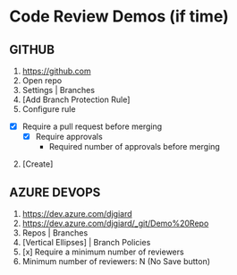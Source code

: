 # Code Review Demos (if time)

## GITHUB

1. https://github.com
1. Open repo
1. Settings | Branches
1. [Add Branch Protection Rule]
1. Configure rule
- [x] Require a pull request before merging
   - [x] Require approvals
     - Required number of approvals before merging
2. [Create]

## AZURE DEVOPS

1. https://dev.azure.com/djgiard
1. https://dev.azure.com/djgiard/_git/Demo%20Repo
1. Repos | Branches
1. [Vertical Ellipses] | Branch Policies
1. [x] Require a minimum number of reviewers
1. Minimum number of reviewers: N
(No Save button)
